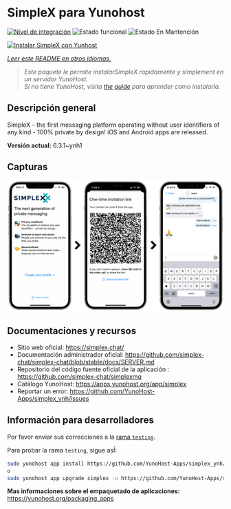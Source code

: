 <!--
Este archivo README esta generado automaticamente<https://github.com/YunoHost/apps/tree/master/tools/readme_generator>
No se debe editar a mano.
-->

# SimpleX para Yunohost

[![Nivel de integración](https://apps.yunohost.org/badge/integration/simplex)](https://ci-apps.yunohost.org/ci/apps/simplex/)
![Estado funcional](https://apps.yunohost.org/badge/state/simplex)
![Estado En Mantención](https://apps.yunohost.org/badge/maintained/simplex)

[![Instalar SimpleX con Yunhost](https://install-app.yunohost.org/install-with-yunohost.svg)](https://install-app.yunohost.org/?app=simplex)

*[Leer este README en otros idiomas.](./ALL_README.md)*

> *Este paquete le permite instalarSimpleX rapidamente y simplement en un servidor YunoHost.*  
> *Si no tiene YunoHost, visita [the guide](https://yunohost.org/install) para aprender como instalarla.*

## Descripción general

SimpleX - the first messaging platform operating without user identifiers of any kind - 100% private by design! iOS and Android apps are released.

**Versión actual:** 6.3.1~ynh1

## Capturas

![Captura de SimpleX](./doc/screenshots/conversation.png)

## Documentaciones y recursos

- Sitio web oficial: <https://simplex.chat/>
- Documentación administrador oficial: <https://github.com/simplex-chat/simplex-chat/blob/stable/docs/SERVER.md>
- Repositorio del código fuente oficial de la aplicación : <https://github.com/simplex-chat/simplexmq>
- Catálogo YunoHost: <https://apps.yunohost.org/app/simplex>
- Reportar un error: <https://github.com/YunoHost-Apps/simplex_ynh/issues>

## Información para desarrolladores

Por favor enviar sus correcciones a la [rama `testing`](https://github.com/YunoHost-Apps/simplex_ynh/tree/testing).

Para probar la rama `testing`, sigue asÍ:

```bash
sudo yunohost app install https://github.com/YunoHost-Apps/simplex_ynh/tree/testing --debug
o
sudo yunohost app upgrade simplex -u https://github.com/YunoHost-Apps/simplex_ynh/tree/testing --debug
```

**Mas informaciones sobre el empaquetado de aplicaciones:** <https://yunohost.org/packaging_apps>

